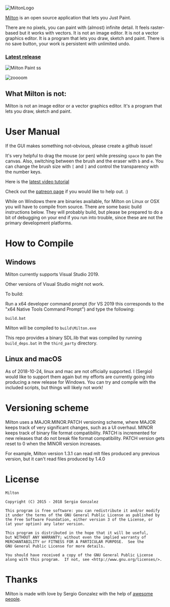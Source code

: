 ![MiltonLogo](http://i.imgur.com/ADgRZUB.png)

[Milton](https://github.com/serge-rgb/milton) is an open source application that lets you Just Paint.

There are no pixels, you can paint with (almost) infinite detail. It feels raster-based but it works with vectors.
It is not an image editor. It is not a vector graphics editor. It is a program that lets you draw, sketch and paint.
There is no save button, your work is persistent with unlimited undo.

### [Latest release](https://github.com/serge-rgb/milton/releases/)

![Milton Paint ss](http://i.imgur.com/4pdHeeI.png)

![zoooom](http://i.imgur.com/fqOhPlr.gif)


What Milton is not:
-------------------

Milton is not an image editor or a vector graphics editor. It's a program that
lets you draw, sketch and paint.

User Manual
===========

If the GUI makes something not-obvious, please create a github issue!

It's very helpful to drag the mouse (or pen) while pressing `space` to pan the
canvas.  Also, switching between the brush and the eraser with `b` and `e`.
You can change the brush size with `[` and `]` and control the transparency
with the number keys.

Here is the  [latest video tutorial](https://www.youtube.com/watch?v=g27gHio2Ohk)

Check out the [patreon page](https://www.patreon.com/serge_rgb?ty=h) if you would like to help out. :)

While on Windows there are binaries available, for Milton on Linux or OSX you will have to compile from source. There are some basic build instructions below. They will probably build, but please be prepared to do a bit of debugging on your end if you run into trouble, since these are not the primary development platforms.

How to Compile
==============

Windows
-------

Milton currently supports Visual Studio 2019.

Other versions of Visual Studio might not work.

To build:

Run a x64 developer command prompt (for VS 2019 this corresponds to the "x64 Native Tools Command Prompt") and type the following:

```
build.bat
```

Milton will be compiled to `build\Milton.exe`


This repo provides a binary SDL.lib that was compiled by running
`build_deps.bat` in the `third_party` directory.


Linux and macOS
---------------

As of 2018-10-24, linux and mac are not officially supported. I (Sergio) would like to support them again but my efforts are currently going into producing a new release for Windows. You can try and compile with the included scripts, but things will likely not work!


Versioning scheme
=================

Milton uses a MAJOR.MINOR.PATCH versioning scheme, where MAJOR keeps track of very significant changes, such as a UI overhaul. MINOR keeps track of binary file format compatibility. PATCH is incremented for new releases that do not break file format compatibility. PATCH version gets reset to 0 when the MINOR version increases.

For example, Milton version 1.3.1 can read mlt files produced any previous version, but it can't read files produced by 1.4.0


License
=======

    Milton

    Copyright (C) 2015 - 2018 Sergio Gonzalez

    This program is free software: you can redistribute it and/or modify
    it under the terms of the GNU General Public License as published by
    the Free Software Foundation, either version 3 of the License, or
    (at your option) any later version.

    This program is distributed in the hope that it will be useful,
    but WITHOUT ANY WARRANTY; without even the implied warranty of
    MERCHANTABILITY or FITNESS FOR A PARTICULAR PURPOSE.  See the
    GNU General Public License for more details.

    You should have received a copy of the GNU General Public License
    along with this program.  If not, see <http://www.gnu.org/licenses/>.

Thanks
======

Milton is made with love by Sergio Gonzalez with the help of [awesome
people](https://github.com/serge-rgb/milton/blob/master/CREDITS.md).


